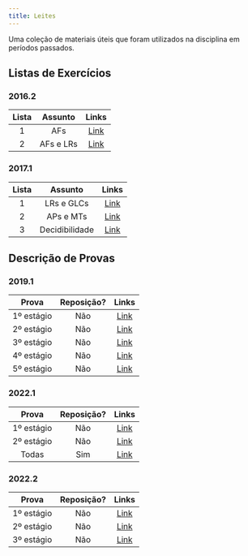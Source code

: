 ```yaml
---
title: Leites
---
```


Uma coleção de materiais úteis que foram utilizados na disciplina em períodos passados.

## Listas de Exercícios

### 2016.2
**Lista** | **Assunto** | **Links**  |
:---: | :---:| :---: |
1 | AFs | [Link](20162/listasDeExercicios/lista1.md) |
2 | AFs e LRs | [Link](20162/listasDeExercicios/lista2.md) |

### 2017.1
**Lista** | **Assunto** | **Links**  |
:---: | :---:| :---: |
1 | LRs e GLCs | [Link](20171/listasDeExercicios/lista1.md) |
2 | APs e MTs | [Link](20171/listasDeExercicios/lista2.md) |
3 | Decidibilidade | [Link](20171/listasDeExercicios/lista3.md) |

## Descrição de Provas

### 2019.1
**Prova** | **Reposição?** | **Links**  |
:---: | :---:| :---: |
1º estágio | Não | [Link](20191/provas/estagio1.md) |
2º estágio | Não | [Link](20191/provas/estagio2.md) |
3º estágio | Não | [Link](20191/provas/estagio3.md) |
4º estágio | Não | [Link](20191/provas/estagio4.md) |
5º estágio | Não | [Link](20191/provas/estagio5.md) |

### 2022.1
**Prova** | **Reposição?** | **Links**  |
:---: | :---:| :---: |
1º estágio | Não | [Link](https://drive.google.com/file/d/19V8RIuyTdCgu6PqOW4jszpvgzYOX1anw/view?usp=sharing) |
2º estágio | Não | [Link](https://drive.google.com/file/d/14JprDEhJ9jgZM6aHY2vg8iOMMfauG5Kg/view?usp=sharing) |
Todas | Sim | [Link](https://drive.google.com/file/d/1z7AKQtHLKbaABz5Itj2ZNEkv1Bzkka3o/view?usp=sharing) |

### 2022.2
**Prova** | **Reposição?** | **Links**  |
:---: | :---:| :---: |
1º estágio | Não | [Link](https://drive.google.com/file/d/1-x9E3r1MIGcoU6Nu9xlZd2yqA5vFW5fE/view?usp=sharing) |
2º estágio | Não | [Link](https://drive.google.com/file/d/1uuoZL8zCqo7o_bKjSDO29U7lyQRbMxsH/view?usp=sharing) |
3º estágio | Não | [Link](https://drive.google.com/file/d/1yCxXPNvwFjPueI0UmaEOFX-4rmEb-O3G/view?usp=sharing) |

